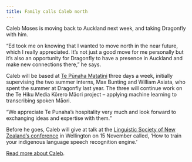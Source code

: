 ```yaml
---
title: Family calls Caleb north
---
```

Caleb Moses is moving back to Auckland next week, and taking Dragonfly with him.

<!--more-->

 “Ed took me on knowing that I wanted to move north in the near future, which I
 really appreciated. It’s not just a good move for me personally but it’s also
 an opportunity for Dragonfly to have a presence in Auckland and make new
 connections there,” he says.

Caleb will be based at [Te Pūnaha Matatini](https://www.tepunahamatatini.ac.nz/)
three days a week, initially supervising the two summer interns, Max Bunting and
William Asiata, who spent the summer at Dragonfly last year. The three will
continue work on the Te Hiku Media Kōrero Māori project – applying machine
learning to transcribing spoken Māori.

“We appreciate Te Punaha’s hospitality very much and look forward to exchanging
ideas and expertise with them.”

Before he goes, Caleb will give at talk at the [Linguistic Society of New
Zealand’s conference](https://www.nzlingsoc.org/conference/conference-2018/) in
Wellington on 15 November called, ‘How to train your indigenous language speech
recognition engine.’

[Read more about Caleb](https://www.dragonfly.co.nz/news/2018-05-10-caleb-news.html).
